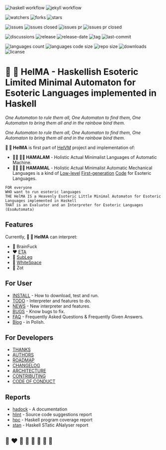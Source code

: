 ![haskell workflow](https://github.com/helvm/helma/actions/workflows/haskell.yml/badge.svg)
![jekyll workflow](https://github.com/helvm/helma/actions/workflows/jekyll.yml/badge.svg)

![watchers](https://img.shields.io/github/watchers/helvm/helma?style=social)
![forks](https://img.shields.io/github/forks/helvm/helma?style=social)
![stars](https://img.shields.io/github/stars/helvm/helma?style=social)

![issues](https://img.shields.io/github/issues/helvm/helma)
![issues closed](https://img.shields.io/github/issues-closed/helvm/helma)
![issues pr](https://img.shields.io/github/issues-pr/helvm/helma)
![issues pr closed](https://img.shields.io/github/issues-pr-closed/helvm/helma)

![discussions](https://img.shields.io/github/discussions/helvm/helma)
![release](https://img.shields.io/github/v/release/helvm/helma)
![release-date](https://img.shields.io/github/release-date/helvm/helma)
![tag](https://img.shields.io/github/v/tag/helvm/helma)
![last-commit](https://img.shields.io/github/last-commit/helvm/helma)

![languages count](https://img.shields.io/github/languages/count/helvm/helma)
![languages code size](https://img.shields.io/github/languages/code-size/helvm/helma)
![repo size](https://img.shields.io/github/repo-size/helvm/helma)
![downloads](https://img.shields.io/github/downloads/helvm/helma/total)
![licanse](https://img.shields.io/github/license/helvm/helma)

# 🔧 🎨 HelMA - Haskellish Esoteric Limited Minimal Automaton for Esoteric Languages implemented in Haskell

*One Automaton to rule them all, One Automaton to find them, One Automaton to bring them all and in the rainbow bind them.*

*One Automaton to rule them all, One Automaton to find them, One Automaton to bring them all and in the rainbow bind them.*

**🔧 🎨 HelMA** is first part of [HelVM](http://helvm.github.io/) project and implementation of:
* **🧑‍🔧 🧑‍🎨 HAMALAM** - Holistic Actual Minimalist Languages of Automatic Machine.
* **🧑‍🔧 🧑‍🎨 HAMAMAL** - Holistic Actual Minimalist Automatic Mechanical Languages is a kind of [Low-level] [First-generation] [Code] for Esoteric Languages.

```
FOR everyone
WHO want to run esoteric languages
THE HelMA IS a Heavenly Esoteric Little Minimal Automaton for Esoteric Languages implemented in Haskell
THAT is an Evaluator and an Interpreter for Esoteric Languages (EsoAutomata)
```

## Features
Currently, **🔧 🎨 HelMA** can interpret:
* 🌈 BrainFuck
* ❤️ [ETA](http://www.miketaylor.org.uk/tech/eta/doc/)
* 💙 [SubLeq](http://mazonka.com/subleq/)
* 🤍 [WhiteSpace](https://helvm.github.io/wspace/tutorial.html)
* 🦄 Zot

[comment]: <> (* 💛 Malbolge)
[comment]: <> (* 💚 Piet)

## For User
* [INSTALL](INSTALL.md) - How to download, test and run.
* [TODO](TODO.md) - Interpreter and features to do.
* [NEWS](NEWS.md) - New  interpreter and features.
* [BUGS](BUGS.md) - Know bugs to fix.
* [FAQ](FAQ.md) -  Frequently Asked Questions & Frequently Given Answers.
* [Blog](https://writeonly.github.io/projects/helma) - in Polish.

## For Developers

* [THANKS](THANKS.md)
* [AUTHORS](AUTHORS.md)
* [ROADMAP](ROADMAP.md)
* [CHANGELOG](CHANGELOG.md)
* [ARCHITECTURE](ARCHITECTURE.md)
* [CONTRIBUTING](CONTRIBUTING.md)
* [CODE OF CONDUCT](CODE_OF_CONDUCT.md)

## Reports
* [hadock](reports/doc/index.html) - A documentation
* [hlint](reports/hlint.html) - Source code suggestions report
* [hpc](reports/hpc/helma-test/hpc_index.html) - Haskell program coverage report
* [stan](reports/stan.html) - Haskell STatic ANalyser report

## 🌈 ❤️ 💛 💚 💙 🤍 🖤 🦄

[Low-level]:        https://en.wikipedia.org/wiki/Low-level_programming_language
[First-generation]: https://en.wikipedia.org/wiki/First-generation_programming_language
[Code]:             https://en.wikipedia.org/wiki/Machine_code
